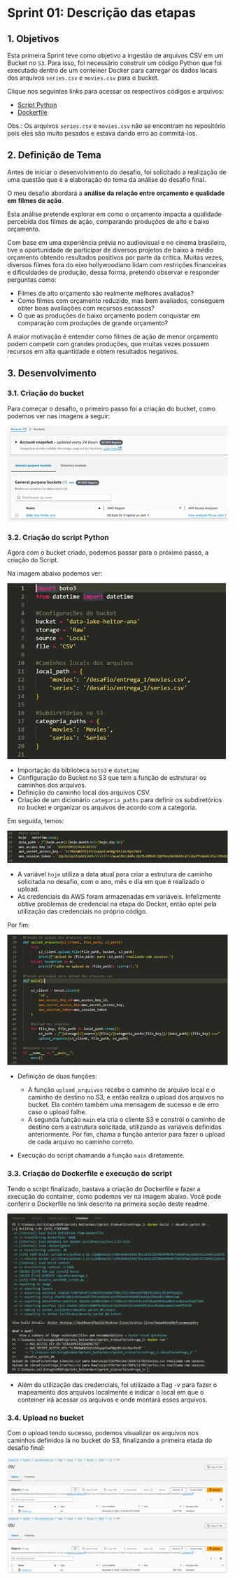 # **Sprint 01: Descrição das etapas**

## **1. Objetivos**

Esta primeira Sprint teve como objetivo a ingestão de arquivos CSV em um Bucket no `S3`. Para isso, foi necessário construir um código Python que foi executado dentro de um conteiner Docker para carregar os dados locais dos arquivos `series.csv` e `movies.csv` para o bucket.

Clique nos seguintes links para acessar os respectivos códigos e arquivos:

- [Script Python](https://github.com/heitorkobayashi/action-movies-tmdb-analysis/blob/main/Sprint%2001/entrega_1/desafio_sprint06_script.py)
- [Dockerfile](https://github.com/heitorkobayashi/action-movies-tmdb-analysis/blob/main/Sprint%2001/entrega_1/Dockerfile)

Obs.: Os arquivos `series.csv` e `movies.csv` não se encontram no repositório pois eles são muito pesados e estava dando erro ao commitá-los.


## **2. Definição de Tema**

Antes de iniciar o desenvolvimento do desafio, foi solicitado a realização de uma questão que é a elaboração do tema da análise do desafio final. 

O meu desafio abordará a **análise da relação entre orçamento e qualidade em filmes de ação**.

Esta análise pretende explorar em como o orçamento impacta a qualidade percebida dos filmes de ação, comparando produções de alto e baixo orçamento.

Com base em uma experiência prévia no audiovisual e no cinema brasileiro, tive a oportunidade de participar de diversos projetos de baixo a médio orçamento obtendo resultados positivos por parte da crítica. Muitas vezes, diversos filmes fora do eixo hollywoodiano lidam com restrições financeiras e dificuldades de produção, dessa forma, pretendo observar e responder perguntas como:

- Filmes de alto orçamento são realmente melhores avaliados?
- Como filmes com orçamento reduzido, mas bem avaliados, conseguem obter boas avaliações com recursos escassos?
- O que as produções de baixo orçamento podem conquistar em comparação com produções de grande orçamento?

A maior motivação é entender como filmes de ação de menor orçamento podem competir com grandes produções, que muitas vezes possuem recursos em alta quantidade e obtem resultados negativos. 

## **3. Desenvolvimento**

### **3.1. Criação do bucket**

Para começar o desafio, o primeiro passo foi a criação do bucket, como podemos ver nas imagens a seguir:

![imagem_criacaobucket](https://github.com/heitorkobayashi/action-movies-tmdb-analysis/blob/main/Sprint%2001/evidencias/01_desafio_criacao_bucket.png)

### **3.2. Criação do script Python**

Agora com o bucket criado, podemos passar para o próximo passo, a criação do Script. 

Na imagem abaixo podemos ver:

![imagem_script1](https://github.com/heitorkobayashi/action-movies-tmdb-analysis/blob/main/Sprint%2001/evidencias/05_desafio_script_01.png)

- Importação da biblioteca `boto3` e `datetime`
- Configuração do Bucket no S3 que tem a função de estruturar os caminhos dos arquivos.
- Definição do caminho local dos arquivos CSV.
- Criação de um dicionário `categoria_paths` para definir os subdiretórios no bucket e organizar os arquivos de acordo com a categoria.

Em seguida, temos: 

![imagem_script2](https://github.com/heitorkobayashi/action-movies-tmdb-analysis/blob/main/Sprint%2001/evidencias/06_desafio_script_02.png)

- A variável `hoje` utiliza a data atual para criar a estrutura de caminho solicitada no desafio, com o ano, mês e dia em que é realizado o upload. 
- As credenciais da AWS foram armazenadas em variáveis. Infelizmente obtive problemas de credencial na etapa do Docker, então optei pela utilização das credenciais no próprio código. 

Por fim:

![imagem_script3](https://github.com/heitorkobayashi/action-movies-tmdb-analysis/blob/main/Sprint%2001/evidencias/07_desafio_script_03.png)

- Definição de duas funções:

    - A função `upload_arquivos` recebe o caminho de arquivo local e o caminho de destino no S3, e então realiza o upload dos arquivos no bucket. Ela contém também uma mensagem de sucesso e de erro caso o upload falhe. 
    - A segunda função `main` ela cria o cliente S3 e constrói o caminho de destino com a estrutura solicitada, utilizando as variáveis definidas anteriormente. Por fim, chama a função anterior para fazer o upload de cada arquivo no caminho correto.
- Execução do script chamando a função `main` diretamente.

### **3.3. Criação do Dockerfile e execução do script**

Tendo o script finalizado, bastava a criação do Dockerfile e fazer a execução do container, como podemos ver na imagem abaixo. Você pode conferir o Dockerfile no link descrito na primeira seção deste readme.

![imagem_docker](https://github.com/heitorkobayashi/action-movies-tmdb-analysis/blob/main/Sprint%2001/evidencias/04_desafio_terminal_docker.png)

- Além da utilização das credenciais, foi utilizado a flag -v para fazer o mapeamento dos arquivos localmente e indicar o local em que o conteiner irá acessar os arquivos e onde montará esses arquivos.

### **3.4. Upload no bucket**

Com o upload tendo sucesso, podemos visualizar os arquivos nos caminhos definidos lá no bucket do S3, finalizando a primeira etada do desafio final:

![imagem_bucket_movies](https://github.com/heitorkobayashi/action-movies-tmdb-analysis/blob/main/Sprint%2001/evidencias/02_desafio_upload_movies.png)
![imagem_bucket_series](https://github.com/heitorkobayashi/action-movies-tmdb-analysis/blob/main/Sprint%2001/evidencias/02_desafio_upload_movies.png)